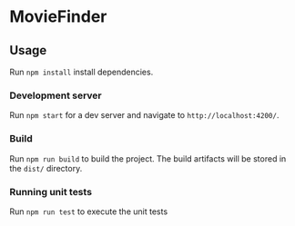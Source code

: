 # MovieFinder

## Usage

Run `npm install` install dependencies.

### Development server

Run `npm start` for a dev server and navigate to `http://localhost:4200/`.

### Build

Run `npm run build` to build the project. The build artifacts will be stored in the `dist/` directory.

### Running unit tests

Run `npm run test` to execute the unit tests
